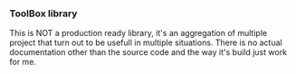 ### ToolBox library


This is NOT a production ready library, it's an aggregation of multiple project that turn out to be usefull in multiple situations. There is no actual documentation other than the source code and the way it's build just work for me. 
